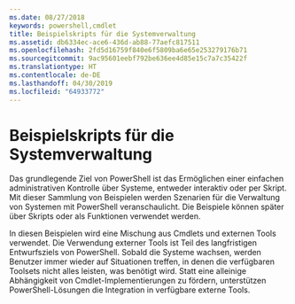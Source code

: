 ```yaml
---
ms.date: 08/27/2018
keywords: powershell,cmdlet
title: Beispielskripts für die Systemverwaltung
ms.assetid: db6334ec-ace6-436d-ab88-77aefc817511
ms.openlocfilehash: 2fd5d16759f840e6f5809ba6e65e253279176b71
ms.sourcegitcommit: 9ac95601eebf792be636ee4d85e15c7a7c35422f
ms.translationtype: HT
ms.contentlocale: de-DE
ms.lasthandoff: 04/30/2019
ms.locfileid: "64933772"
---
```

# <a name="sample-scripts-for-system-administration"></a>Beispielskripts für die Systemverwaltung

Das grundlegende Ziel von PowerShell ist das Ermöglichen einer einfachen administrativen Kontrolle über Systeme, entweder interaktiv oder per Skript. Mit dieser Sammlung von Beispielen werden Szenarien für die Verwaltung von Systemen mit PowerShell veranschaulicht. Die Beispiele können später über Skripts oder als Funktionen verwendet werden.

In diesen Beispielen wird eine Mischung aus Cmdlets und externen Tools verwendet. Die Verwendung externer Tools ist Teil des langfristigen Entwurfsziels von PowerShell. Sobald die Systeme wachsen, werden Benutzer immer wieder auf Situationen treffen, in denen die verfügbaren Toolsets nicht alles leisten, was benötigt wird. Statt eine alleinige Abhängigkeit von Cmdlet-Implementierungen zu fördern, unterstützen PowerShell-Lösungen die Integration in verfügbare externe Tools.